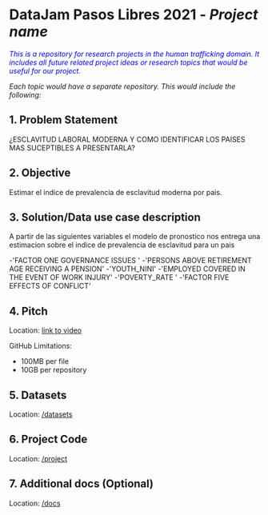 # DataJam Pasos Libres 2021 - _**Project name**_

<span style="color:blue">_This is a repository for research projects in the human trafficking domain. It includes all future related project ideas or research topics that would be useful for our project._

_Each topic would have a separate repository. This would include the following:_</span>

## 1. Problem Statement

¿ESCLAVITUD LABORAL MODERNA
Y COMO IDENTIFICAR LOS PAISES
MAS SUCEPTIBLES A PRESENTARLA?

## 2. Objective
Estimar el indice de prevalencia de esclavitud moderna por pais.

## 3. Solution/Data use case description

A partir de las siguientes variables el modelo de pronostico nos entrega una estimacion sobre el indice de prevalencia de esclavitud para un pais

-'FACTOR ONE GOVERNANCE ISSUES '
-'PERSONS ABOVE RETIREMENT AGE
RECEIVING A PENSION'
-'YOUTH_NINI'
-'EMPLOYED COVERED IN THE EVENT OF WORK
INJURY'
-'POVERTY_RATE '
-'FACTOR FIVE EFFECTS OF CONFLICT'
## 4. Pitch

Location: [link to video](https://youtu.be/gWJvIpraDjo)

GitHub Limitations:

- 100MB per file
- 10GB per repository

## 5. Datasets

Location: [/datasets](datasets)

## 6. Project Code

Location: [/project](project)


## 7. Additional docs (Optional)

Location: [/docs](docs)

